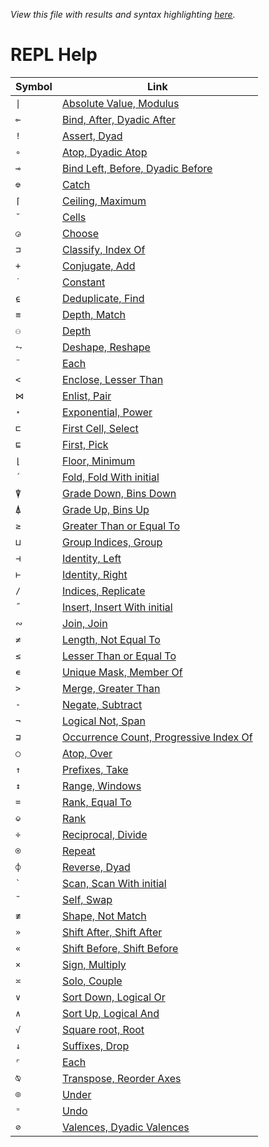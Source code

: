 *View this file with results and syntax highlighting [here](https://mlochbaum.github.io/BQN/help/index.html).*

# REPL Help

| Symbol | Link |
|--------|------|
| `\|` | [Absolute Value, Modulus](absolutevalue_modulus.md) |
| `⟜` | [Bind, After, Dyadic After](after_bind.md) |
| `!` | [Assert, Dyad](assert_assertwithmessage.md) |
| `∘` | [Atop, Dyadic Atop](atop.md) |
| `⊸` | [Bind Left, Before, Dyadic Before](before_bind.md) |
| `⎊` | [Catch](catch.md) |
| `⌈` | [Ceiling, Maximum](ceiling_maximum.md) |
| `˘` | [Cells](cells.md) |
| `◶` | [Choose](choose.md) |
| `⊐` | [Classify, Index Of](classify_indexof.md) |
| `+` | [Conjugate, Add](conjugate_add.md) |
| `˙` | [Constant](constant.md) |
| `⍷` | [Deduplicate, Find](deduplicate_find.md) |
| `≡` | [Depth, Match](depth_match.md) |
| `⚇` | [Depth](depth.md) |
| `⥊` | [Deshape, Reshape](deshape_reshape.md) |
| `¨` | [Each](each.md) |
| `<` | [Enclose, Lesser Than](enclose_lessthan.md) |
| `⋈` | [Enlist, Pair](enlist_pair.md) |
| `⋆` | [Exponential, Power](exponential_power.md) |
| `⊏` | [First Cell, Select](firstcell_select.md) |
| `⊑` | [First, Pick](first_pick.md) |
| `⌊` | [Floor, Minimum](floor_minimum.md) |
| `´` | [Fold, Fold With initial](fold.md) |
| `⍒` | [Grade Down, Bins Down](gradedown_binsdown.md) |
| `⍋` | [Grade Up, Bins Up](gradeup_binsup.md) |
| `≥` | [Greater Than or Equal To](greaterthanorequalto.md) |
| `⊔` | [Group Indices, Group](groupindices_group.md) |
| `⊣` | [Identity, Left](identity_left.md) |
| `⊢` | [Identity, Right](identity_right.md) |
| `/` | [Indices, Replicate](indices_replicate.md) |
| `˝` | [Insert, Insert With initial](insert.md) |
| `∾` | [Join, Join](join_jointo.md) |
| `≠` | [Length, Not Equal To](length_notequals.md) |
| `≤` | [Lesser Than or Equal To](lessthanorequalto.md) |
| `∊` | [Unique Mask, Member Of](markfirst_memberof.md) |
| `>` | [Merge, Greater Than](merge_greaterthan.md) |
| `-` | [Negate, Subtract](negate_subtract.md) |
| `¬` | [Logical Not, Span](not_span.md) |
| `⊒` | [Occurrence Count, Progressive Index Of](occurrencecount_progressiveindexof.md) |
| `○` | [Atop, Over](over.md) |
| `↑` | [Prefixes, Take](prefixes_take.md) |
| `↕` | [Range, Windows](range_windows.md) |
| `=` | [Rank, Equal To](rank_equals.md) |
| `⎉` | [Rank](rank.md) |
| `÷` | [Reciprocal, Divide](reciprocal_divide.md) |
| `⍟` | [Repeat](repeat.md) |
| `⌽` | [Reverse, Dyad](reverse_rotate.md) |
| `` ` `` | [Scan, Scan With initial](scan.md) |
| `˜` | [Self, Swap](self_swap.md) |
| `≢` | [Shape, Not Match](shape_notmatch.md) |
| `»` | [Shift After, Shift After](shiftafter.md) |
| `«` | [Shift Before, Shift Before](shiftbefore.md) |
| `×` | [Sign, Multiply](sign_multiply.md) |
| `≍` | [Solo, Couple](solo_couple.md) |
| `∨` | [Sort Down, Logical Or](sortdown_or.md) |
| `∧` | [Sort Up, Logical And](sortup_and.md) |
| `√` | [Square root, Root](squareroot_root.md) |
| `↓` | [Suffixes, Drop](suffixes_drop.md) |
| `⌜` | [Each](table.md) |
| `⍉` | [Transpose, Reorder Axes](transpose_reorderaxes.md) |
| `⌾` | [Under](under.md) |
| `⁼` | [Undo](undo.md) |
| `⊘` | [Valences, Dyadic Valences](valences.md) |
